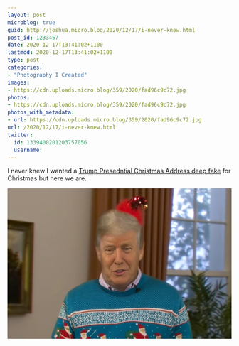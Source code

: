```yaml
---
layout: post
microblog: true
guid: http://joshua.micro.blog/2020/12/17/i-never-knew.html
post_id: 1233457
date: 2020-12-17T13:41:02+1100
lastmod: 2020-12-17T13:41:02+1100
type: post
categories:
- "Photography I Created"
images:
- https://cdn.uploads.micro.blog/359/2020/fad96c9c72.jpg
photos:
- https://cdn.uploads.micro.blog/359/2020/fad96c9c72.jpg
photos_with_metadata:
- url: https://cdn.uploads.micro.blog/359/2020/fad96c9c72.jpg
url: /2020/12/17/i-never-knew.html
twitter:
  id: 1339400201203757056
  username: 
---
```

I never knew I wanted a [Trump Presedntial Christmas Address deep fake](https://youtu.be/h_jrebvmPlk) for Christmas but here we are.

<img src="uploads/2020/fad96c9c72.jpg" width="600" height="339" alt="" />
